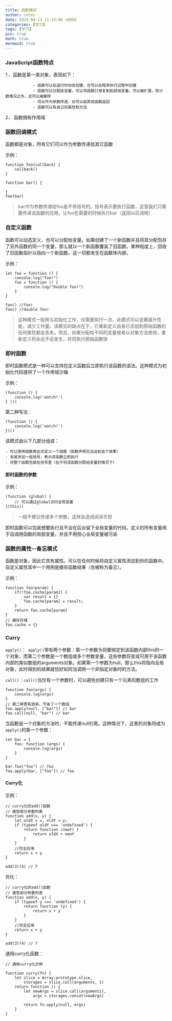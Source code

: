 ```yaml
---
title: 函数模式
author: cotes
date: 2024-08-13 11:33:00 +0800
categories: [学习]
tags: [学习]
pin: true
math: true
mermaid: true
---
```




### JavaScript函数特点

1 、函数是第一类对象，表现如下：

				- 函数可以在运行时动态创建，也可以在程序执行过程中创建
				- 函数可以分配给变量，可以将函数引用复制到其他变量，可以被扩展，除少数情况之外，还可以被删除
				- 可以作为参数传递，也可以由其他函数返回
				- 函数可以有自己的属性和方法

2、 函数拥有作用域

### 函数回调模式

函数都是对象，所有它们可以作为参数传递给其它函数

示例：

```
function foo(callback) {
    callback()
}

function bar() {

}
foo(bar)
```

> bar作为参数传递给foo是不带括号的。括号表示要执行函数，这里我们只需要传递该函数的应用，让foo在需要的时候执行bar（返回以后调用）

### 自定义函数

函数可以动态定义，也可以分配给变量。如果创建了一个新函数并且将其分配包存了另外函数的同一个变量，那么就以一个新函数覆盖了旧函数。某种程度上，回收了旧函数指针以指向一个新函数。这一切都发生在函数体内部。

示例：

```
let foo = function () {
    console.log("foo!")
    foo = function () {
        console.log("Double foo!")
    }
}

foo() //foo!
foo() //double foo!
```

> 这种模式一般用与初始化工作，仅需要执行一次，此模式可以显著提升性能，减少工作量。该模式的缺点在于，它重新定义自身已添加到原始函数的任何属性都会丢失。而且，如果分配给不同的变量或者以对象方法使用，重新定义将永远不会发生，并将执行原始函数体

### 即时函数

即时函数模式是一种可以支持在定义函数后立即执行该函数的语法。这种模式为初始化代码提供了一个作用域沙箱

示例：

```
(function () {
	console.log('watch!')
} ())
```

第二种写法：

```
(function () {
	console.log('watch!')
})()
```



该模式由以下几部分组成：

	- 可以使用函数表达式定义一个函数（函数声明无法达到这个效果）
	- 末尾添加一组括号，表示该函数立即执行
	- 将整个函数包装在括号里（在不将该函数分配给变量的情况下）

#### 即时函数的参数

示例：

```
(function (global) {
	// 可以通过global访问全局变量
}(this))
```

> 一般不建议传递多个参数，这样会造成阅读负担

即时函数可以包装想要执行且不会在后台留下全局变量的代码。定义的所有变量用于自调用函数的局部变量，并且不用担心全局变量被污染

### 函数的属性--备忘模式

函数是对象，因此它具有属性。可以在任何时候将自定义属性添加到你的函数中。自定义属性其中一个用例是缓存函数结果（也被称为备忘）。

示例：

```
function foo(param) {
	if(!foo.cache[param]) {
		var result = {}
		foo.cache[param] = result;
	}
	return foo.cache[param]
}
// 缓存存储
foo.cache = {}
```



### Curry

`apply()`：` apply()`带有两个参数：第一个参数为将要绑定到该函数内部this的一个对象，而第二个参数是一个数组或多个参数变量，这些参数将变成可用于该函数内部的类似数组的arguments对象。如果第一个参数为null，那么this将指向全局对象，此时得到的结果就恰好如同当调用一个非指定对象时的方法。

`call()`：`call()`当仅有一个参数时，可以避免创建只有一个元素的数组的工作

```
function foo(args) {
    console.log(args)
}
// 第二种更有效率，节省了一个数组
foo.apply(null, ["bar"]) // bar
foo.call(null, "bar") // bar
```



当函数是一个对象的方法时，不能传递null引用。这种情况下，这里的对象将成为`apply()`的第一个参数：

```
let bar = {
    foo: function (args) {
        console.log(args)
    }
}

bar.foo("foo") // foo
foo.apply(bar, ["foo"]) // foo
```

#### Curry化

示例：

```
// curry化的add()函数
// 接受部分参数列表
function add(x, y) {
    let oldX = x, oldY = y;
    if (typeof oldY === 'undefined') {
        return function (newY) {
            return oldX + newY
        }
    }
    //完全应用
    return x + y
}	

add(3)(4) // 7
```

优化：

```
// curry化的add()函数
// 接受部分参数列表
function add(x, y) {
    if (typeof y === 'undefined') {
        return function (y) {
            return x + y
        }
    }
    //完全应用
    return x + y
}

add(3)(4) // 7
```

通用curry化函数：

```
// 通用curry化示例

function curry(fn) {
    let slice = Array.prototype.slice,
        storages = slice.call(arguments, 1)
    return function () {
        let newArgs = slice.call(arguments),
            args = storages.concat(newArgs)

        return fn.apply(null, args)
    }
}
```

